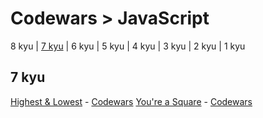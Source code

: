 # Codewars > JavaScript

8 kyu | [7 kyu](#7-kyu) | 6 kyu | 5 kyu | 4 kyu | 3 kyu | 2 kyu | 1 kyu

## 7 kyu
[Highest & Lowest](../7-kyu/20190103-highest-&-lowest.js) - [Codewars](https://www.codewars.com/kata/highest-and-lowest/train/javascript)
[You're a Square](../7-kyu/20190103-youre-a-square.js) - [Codewars](https://www.codewars.com/kata/youre-a-square/train/javascript)
